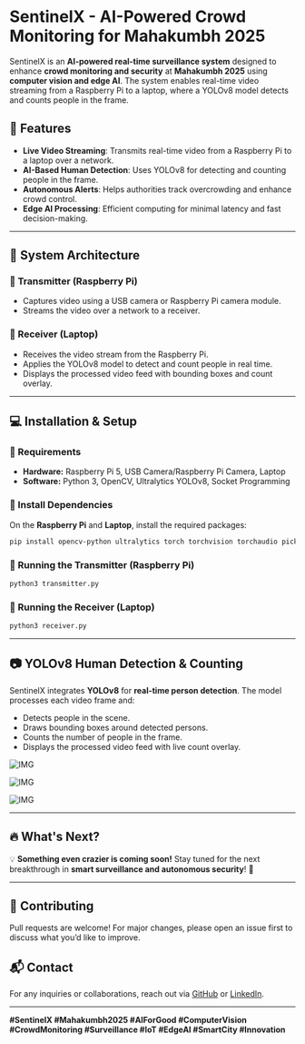 # SentinelX - AI-Powered Crowd Monitoring for Mahakumbh 2025

SentinelX is an **AI-powered real-time surveillance system** designed to enhance **crowd monitoring and security** at **Mahakumbh 2025** using **computer vision and edge AI**. The system enables real-time video streaming from a Raspberry Pi to a laptop, where a YOLOv8 model detects and counts people in the frame.

## 🚀 Features
- **Live Video Streaming**: Transmits real-time video from a Raspberry Pi to a laptop over a network.
- **AI-Based Human Detection**: Uses YOLOv8 for detecting and counting people in the frame.
- **Autonomous Alerts**: Helps authorities track overcrowding and enhance crowd control.
- **Edge AI Processing**: Efficient computing for minimal latency and fast decision-making.

---

## 📌 System Architecture
### 🔹 Transmitter (Raspberry Pi)
- Captures video using a USB camera or Raspberry Pi camera module.
- Streams the video over a network to a receiver.

### 🔹 Receiver (Laptop)
- Receives the video stream from the Raspberry Pi.
- Applies the YOLOv8 model to detect and count people in real time.
- Displays the processed video feed with bounding boxes and count overlay.

---

## 💻 Installation & Setup

### 🔹 Requirements
- **Hardware:** Raspberry Pi 5, USB Camera/Raspberry Pi Camera, Laptop
- **Software:** Python 3, OpenCV, Ultralytics YOLOv8, Socket Programming

### 🔹 Install Dependencies
On the **Raspberry Pi** and **Laptop**, install the required packages:
```bash
pip install opencv-python ultralytics torch torchvision torchaudio pickle-mixin
```

### 🔹 Running the Transmitter (Raspberry Pi)
```bash
python3 transmitter.py
```

### 🔹 Running the Receiver (Laptop)
```bash
python3 receiver.py
```

---

## 📷 YOLOv8 Human Detection & Counting
SentinelX integrates **YOLOv8** for **real-time person detection**. The model processes each video frame and:
- Detects people in the scene.
- Draws bounding boxes around detected persons.
- Counts the number of people in the frame.
- Displays the processed video feed with live count overlay.

![IMG](https://github.com/Harshpanday101/SentinelX/blob/main/Image/img%205.jpg)

![IMG](https://github.com/Harshpanday101/SentinelX/blob/main/Image/img%202.jpg)

![IMG](https://github.com/Harshpanday101/SentinelX/blob/main/Image/img%201.jpg)

---

## 🔥 What's Next?
💡 **Something even crazier is coming soon!** Stay tuned for the next breakthrough in **smart surveillance and autonomous security**! 🚀

---


## 🤝 Contributing
Pull requests are welcome! For major changes, please open an issue first to discuss what you’d like to improve.

## 📬 Contact
For any inquiries or collaborations, reach out via [GitHub](https://github.com/Harshpanday101) or [LinkedIn](www.linkedin.com/in/harshpanday101).

---

**#SentinelX #Mahakumbh2025 #AIForGood #ComputerVision #CrowdMonitoring #Surveillance #IoT #EdgeAI #SmartCity #Innovation**

